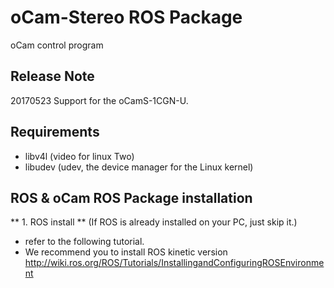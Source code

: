 # oCam-Stereo ROS Package
oCam control program

## Release Note
20170523
	Support for the oCamS-1CGN-U.

## Requirements
- libv4l  (video for linux Two)
- libudev (udev, the device manager for the Linux kernel)

## ROS & oCam ROS Package installation
** 1. ROS install **
(If ROS is already installed on your PC, just skip it.)
* refer to the following tutorial.
* We recommend you to install ROS kinetic version
http://wiki.ros.org/ROS/Tutorials/InstallingandConfiguringROSEnvironment

